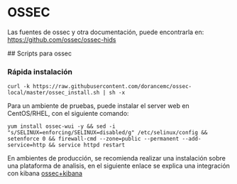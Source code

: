 # OSSEC

Las fuentes de ossec y otra documentación, puede encontrarla en:
https://github.com/ossec/ossec-hids

## Scripts para ossec

### Rápida instalación 

```
curl -k https://raw.githubusercontent.com/dorancemc/ossec-local/master/ossec_install.sh | sh -x
```

Para un ambiente de pruebas, puede instalar el server web en CentOS/RHEL, con el siguiente comando:
```
yum install ossec-wui -y && sed -i "s/SELINUX=enforcing/SELINUX=disabled/g" /etc/selinux/config && setenforce 0 && firewall-cmd --zone=public --permanent --add-service=http && service httpd restart
```
En ambientes de producción, se recomienda realizar una instalación sobre una plataforma de analisis, en el siguiente enlace se explica una integración con kibana [ossec+kibana](http://vichargrave.com/create-an-ossec-log-management-console-with-kibana-4/)


